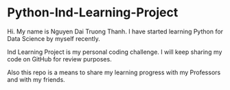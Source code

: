 # Python-Ind-Learning-Project

Hi. My name is Nguyen Dai Truong Thanh. I have started learning Python for Data Science by myself recently. 

Ind Learning Project is my personal coding challenge. I will keep sharing my code on GitHub for review purposes.

Also this repo is a means to share my learning progress with my Professors and with my friends.

